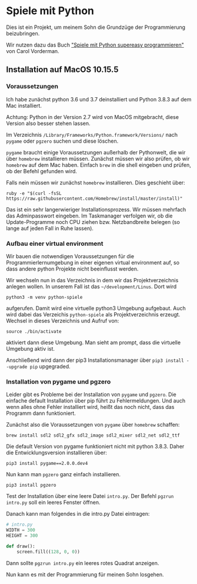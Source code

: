 # Spiele mit Python

Dies ist ein Projekt, um meinem Sohn die Grundzüge der Programmierung beizubringen.

Wir nutzen dazu das Buch ["Spiele mit Python supereasy programmieren"](https://www.amazon.de/Spiele-mit-Python®-supereasy-programmieren/dp/3831036756/ref=sr_1_1?__mk_de_DE=ÅMÅŽÕÑ&crid=2YKWV4KN13AB&dchild=1&keywords=spiele+mit+python+supereasy+programmieren&qid=1591907706&sprefix=spiele+mit+py%2Caps%2C154&sr=8-1) von Carol Vorderman.

## Installation auf MacOS 10.15.5

### Voraussetzungen

Ich habe zunächst python 3.6 und 3.7 deinstalliert und Python 3.8.3 auf dem Mac installiert.

Achtung: Python in der Version 2.7 wird von MacOS mitgebracht, diese  Version also besser stehen lassen.

Im Verzeichnis `/Library/Frameworks/Python.framework/Versions/` nach `pygame` oder `pgzero` suchen und diese löschen.

`pygame` braucht einige Voraussetzungen außerhalb der Pythonwelt, die wir über `homebrew` installieren müssen. Zunächst müssen wir also
prüfen, ob wir `homebrew` auf dem Mac haben. Einfach `brew` in die shell eingeben und prüfen, ob der Befehl gefunden wird.

Falls nein müssen wir zunächst `homebrew` installieren. Dies geschieht über:

```
ruby -e "$(curl -fsSL https://raw.githubusercontent.com/Homebrew/install/master/install)"
```

Das ist ein sehr langerwieriger Installationsprozess. Wir müssen mehrfach das Adminpasswort eingeben. Im Taskmanager verfolgen wir, ob die Update-Programme noch CPU ziehen bzw. Netzbandbreite belegen (so lange auf jeden Fall in Ruhe lassen).


### Aufbau einer virtual environment

Wir bauen die notwendigen Voraussetzungen für die Programmierlernumgebung in einer eigenen virtual
environment auf, so dass andere python Projekte nicht beeinflusst werden.

Wir wechseln nun in das Verzeichnis in dem wir das Projektverzeichnis anlegen wollen. In unserem Fall ist das  `~/development/Linus`. Dort wird
```
python3 -m venv python-spiele
```

aufgerufen. Damit wird eine virtuelle python3 Umgebung aufgebaut. Auch wird dabei das Verzeichis `python-spiele` als Projektverzeichnis erzeugt. Wechsel in dieses Verzeichnis und Aufruf von:

```
source ./bin/activate
```

aktiviert dann diese Umgebung. Man sieht am prompt, dass die virtuelle Umgebung aktiv ist.

Anschließend wird dann der pip3 Installationsmanager über `pip3 install --upgrade pip` upgegraded.

### Installation von pygame und pgzero

Leider gibt es Probleme bei der Installation von `pygame` und `pgzero`. Die einfache default Installation über pip führt zu Fehlermeldungen. Und auch wenn alles ohne Fehler installiert wird, heißt das noch nicht, dass das Programm dann funktioniert.

Zunächst also die Voraussetzungen von `pygame` über `homebrew` schaffen:

```
brew install sdl2 sdl2_gfx sdl2_image sdl2_mixer sdl2_net sdl2_ttf
```

Die default Version von pygame funktioniert nicht mit python 3.8.3. Daher die Entwicklungsversion installieren über:

```
pip3 install pygame==2.0.0.dev4
```

Nun kann man `pgzero` ganz einfach installieren.

```
pip3 install pgzero
```

Test der Installation über eine leere Datei `intro.py`. Der Befehl `pgzrun intro.py` soll ein leeres Fenster öffnen.

Danach kann man folgendes in die intro.py Datei eintragen:

```python
# intro.py
WIDTH = 300
HEIGHT = 300

def draw():
    screen.fill((128, 0, 0))
```

Dann sollte `pgzrun intro.py` ein leeres rotes Quadrat anzeigen.

Nun kann es mit der Programmierung für meinen Sohn losgehen.
